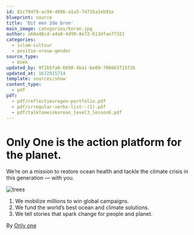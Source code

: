 ```yaml
---
id: 81c79479-ac94-4986-a1a5-7d735a1eb91e
blueprint: source
title: 'Dit een 2de bron'
main_image: categories/koran.jpg
author: a60a48cd-a4a0-4d99-8e72-613dfae77321
categories:
  - islam-cultuur
  - positie-vrouw-gender
source_type:
  - boek
updated_by: 9f2b5fa0-6098-4ba1-be09-706663f15f2b
updated_at: 1672915714
template: sources/show
content_type:
  - pdf
pdf:
  - pdf/reflectievragen-portfolio.pdf
  - pdf/irregular-verbs-list--(1).pdf
  - pdf/talktomeinkorean_level3_lesson6.pdf
---
```

# Only One is the action platform for the planet.
We’re on a mission to restore ocean health and tackle the climate crisis in this generation — with you.

![trees](https://www.treeoftheyear.org/getattachment/2a640dee-9b86-4f84-8a5c-f1855664ac62/attachment?width=700)

1. We mobilize millions to win global campaigns.
2. We fund the world’s best ocean and climate solutions.
3. We tell stories that spark change for people and planet.

By [Only one](https://only.one)
